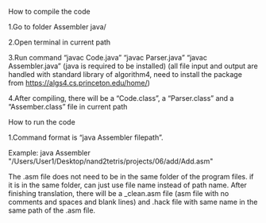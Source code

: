 How to compile the code

1.Go to folder Assembler java/

2.Open terminal in current path

3.Run command “javac Code.java” “javac Parser.java” “javac Assembler.java” (java is required to be installed) (all file input and output are handled with standard library of algorithm4, need to install the package from https://algs4.cs.princeton.edu/home/)

4.After compiling, there will be a “Code.class”, a “Parser.class” and a “Assember.class” file in current path

How to run the code

1.Command format is “java Assembler filepath”.

Example: java Assembler "/Users/User1/Desktop/nand2tetris/projects/06/add/Add.asm"

The .asm file does not need to be in the same folder of the program files. if it is in the same folder, can just use file name instead of path name. After finishing translation, there will be a _clean.asm file (asm file with no comments and spaces and blank lines) and .hack file with same name in the same path of the .asm file.
